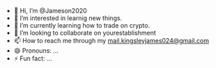 - 👋 Hi, I’m @Jameson2020
- 👀 I’m interested in learnig new things.
- 🌱 I’m currently learning how to trade on crypto.
- 💞️ I’m looking to collaborate on yourestablishment
- 📫 How to reach me through my mail.kingsleyjames024@gmail.com
- 😄 Pronouns: ...
- ⚡ Fun fact: ...

<!---
Jameson2020/Jameson2020 is a ✨ special ✨ repository because its `README.md` (this file) appears on your GitHub profile.
You can click the Preview link to take a look at your changes.
--->
